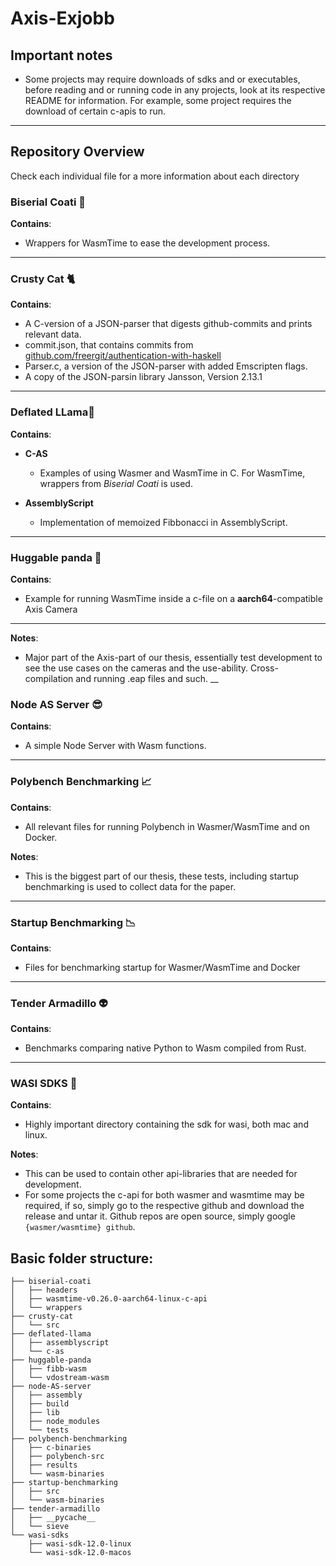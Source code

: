 # Axis-Exjobb

## Important notes
* Some projects may require downloads of sdks and or executables, before reading and or running code in any projects, look at its respective README for information. For example, some project requires the download of certain c-apis to run.

---
## Repository Overview
Check each individual file for a more information about each directory
### Biserial Coati 🐒
__Contains__:
* Wrappers for WasmTime to ease the development process.
---
### Crusty Cat 🐈
__Contains__:
* A C-version of a JSON-parser that digests github-commits and prints relevant data.
* commit.json, that contains commits from [github.com/freergit/authentication-with-haskell](https://github.com/freergit/authentication-with-haskell.git)
* Parser.c, a version of the JSON-parser with added Emscripten flags.
* A copy of the JSON-parsin library Jansson, Version 2.13.1
---
### Deflated LLama🦙
__Contains__:
* __C-AS__
  * Examples of using Wasmer and WasmTime in C. For WasmTime, wrappers from *Biserial Coati* is used.

* __AssemblyScript__
  * Implementation of memoized Fibbonacci in AssemblyScript.
---
### Huggable panda 🐼
__Contains__:
* Example for running WasmTime inside a c-file on a **aarch64**-compatible Axis Camera
---
__Notes__:
* Major part of the Axis-part of our thesis, essentially test development to see the use cases on the cameras and the use-ability. Cross-compilation and running .eap files and such.
__
### Node AS Server 😎
__Contains__:
* A simple Node Server with Wasm functions.
---
### Polybench Benchmarking 📈
__Contains__:
* All relevant files for running Polybench in Wasmer/WasmTime and on Docker.

__Notes__:
* This is the biggest part of our thesis, these tests, including startup benchmarking is used to collect data for the paper.
---
### Startup Benchmarking 📉
__Contains__:
* Files for benchmarking startup for Wasmer/WasmTime and Docker
---
### Tender Armadillo 👽
__Contains__:
* Benchmarks comparing native Python to Wasm compiled from Rust.
---
### WASI SDKS 👺
__Contains__:
* Highly important directory containing the sdk for wasi, both mac and linux.

__Notes__:
* This can be used to contain other api-libraries that are needed for development.
* For some projects the c-api for both wasmer and wasmtime may be required, if so, simply go to the respective github and download the release and untar it. Github repos are open source, simply google `{wasmer/wasmtime} github`.

## Basic folder structure:
```
├── biserial-coati
│   ├── headers
│   ├── wasmtime-v0.26.0-aarch64-linux-c-api
│   └── wrappers
├── crusty-cat
│   └── src
├── deflated-llama
│   ├── assemblyscript
│   └── c-as
├── huggable-panda
│   ├── fibb-wasm
│   └── vdostream-wasm
├── node-AS-server
│   ├── assembly
│   ├── build
│   ├── lib
│   ├── node_modules
│   └── tests
├── polybench-benchmarking
│   ├── c-binaries
│   ├── polybench-src
│   ├── results
│   └── wasm-binaries
├── startup-benchmarking
│   ├── src
│   └── wasm-binaries
├── tender-armadillo
│   ├── __pycache__
│   └── sieve
└── wasi-sdks
    ├── wasi-sdk-12.0-linux
    └── wasi-sdk-12.0-macos
```
